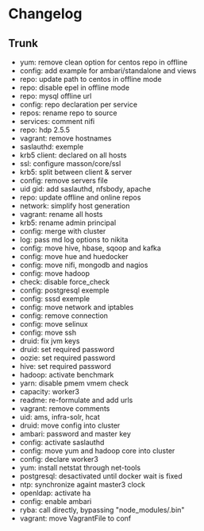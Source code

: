 
# Changelog

## Trunk

* yum: remove clean option for centos repo in offline
* config: add example for ambari/standalone and views
* repo: update path to centos in offline mode
* repo: disable epel in offline mode
* repo: mysql offline url
* config: repo declaration per service
* repos: rename repo to source
* services: comment nifi
* repo: hdp 2.5.5
* vagrant: remove hostnames
* saslauthd: exemple
* krb5 client: declared on all hosts
* ssl: configure masson/core/ssl
* krb5: split between client & server
* config: remove servers file
* uid gid: add saslauthd, nfsbody, apache
* repo: update offline and online repos
* network: simplify host generation
* vagrant: rename all hosts
* krb5: rename admin principal
* config: merge with cluster
* log: pass md log options to nikita
* config: move hive, hbase, sqoop and kafka
* config: move hue and huedocker
* config: move nifi, mongodb and nagios
* config: move hadoop
* check: disable force_check
* config: postgresql exemple
* config: sssd exemple
* config: move network and iptables
* config: remove connection
* config: move selinux
* config: move ssh
* druid: fix jvm keys
* druid: set required password
* oozie: set required password
* hive: set required password
* hadoop: activate benchmark
* yarn: disable pmem vmem check
* capacity: worker3
* readme: re-formulate and add urls
* vagrant: remove comments
* uid: ams, infra-solr, hcat
* druid: move config into cluster
* ambari: password and master key
* config: activate saslauthd
* config: move yum and hadoop core into cluster
* config: declare worker3
* yum: install netstat through net-tools
* postgresql: desactivated until docker wait is fixed
* ntp: synchronize againt master3 clock
* openldap: activate ha
* config: enable ambari
* ryba: call directly, bypassing "node_modules/.bin"
* vagrant: move VagrantFile to conf
